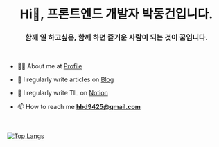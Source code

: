 <h1 align="center">Hi👋, 프론트엔드 개발자 박동건입니다. </h1>
<h3 align="center">함께 일 하고싶은, 함께 하면 즐거운 사람이 되는 것이 꿈입니다.</h3>

<br/>

- 👨‍💻 About me at [Profile](https://my.surfit.io/w/652599610)

- 📝 I regularly write articles on [Blog](https://parklego.tistory.com/)
- 📝 I regularly write TIL on [Notion](https://www.notion.so/parklego/95a04974aa47476e9930ba3b214441a8)
 
- 📫 How to reach me **hbd9425@gmail.com**

<br/>

[![Top Langs](https://github-readme-stats.vercel.app/api/top-langs/?username=parklego&layout=compact)](https://github.com/parklego/github-readme-stats)
